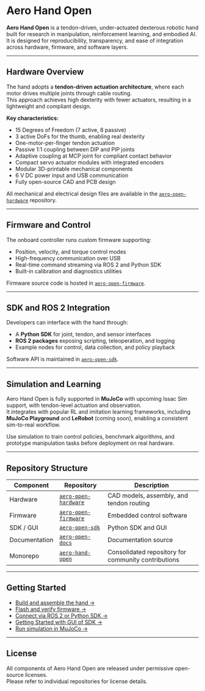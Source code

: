 # Aero Hand Open

**Aero Hand Open** is a tendon-driven, under-actuated dexterous robotic hand built for research in manipulation, reinforcement learning, and embodied AI.  
It is designed for reproducibility, transparency, and ease of integration across hardware, firmware, and software layers.

---

## Hardware Overview

The hand adopts a **tendon-driven actuation architecture**, where each motor drives multiple joints through cable routing.  
This approach achieves high dexterity with fewer actuators, resulting in a lightweight and compliant design.

**Key characteristics:**
- 15 Degrees of Freedom (7 active, 8 passive)
- 3 active DoFs for the thumb, enabling real dexterity
- One-motor-per-finger tendon actuation
- Passive 1:1 coupling between DIP and PIP joints
- Adaptive coupling at MCP joint for compliant contact behavior
- Compact servo actuator modules with integrated encoders
- Modular 3D-printable mechanical components
- 6 V DC power input and USB communication
- Fully open-source CAD and PCB design

All mechanical and electrical design files are available in the [`aero-open-hardware`](https://github.com/TetherIA/aero-open-hardware) repository.

---

## Firmware and Control

The onboard controller runs custom firmware supporting:
- Position, velocity, and torque control modes
- High-frequency communication over USB
- Real-time command streaming via ROS 2 and Python SDK
- Built-in calibration and diagnostics utilities

Firmware source code is hosted in [`aero-open-firmware`](https://github.com/TetherIA/aero-open-firmware).

---

## SDK and ROS 2 Integration

Developers can interface with the hand through:
- A **Python SDK** for joint, tendon, and sensor interfaces
- **ROS 2 packages** exposing scripting, teleoperation, and logging
- Example nodes for control, data collection, and policy playback

Software API is maintained in [`aero-open-sdk`](https://github.com/TetherIA/aero-open-sdk).

---

## Simulation and Learning

Aero Hand Open is fully supported in **MuJoCo** with upcoming Issac Sim support, with tendon-level actuation and observation.  
It integrates with popular RL and imitation learning frameworks, including **MuJoCo Playground** and **LeRobot** (coming soon), enabling a consistent sim-to-real workflow.

Use simulation to train control policies, benchmark algorithms, and prototype manipulation tasks before deployment on real hardware.

---

## Repository Structure

| Component | Repository | Description |
|------------|-------------|-------------|
| Hardware | [`aero-open-hardware`](https://github.com/TetherIA/aero-open-hardware) | CAD models, assembly, and tendon routing |
| Firmware | [`aero-open-firmware`](https://github.com/TetherIA/aero-open-firmware) | Embedded control software |
| SDK / GUI | [`aero-open-sdk`](https://github.com/TetherIA/aero-open-sdk) | Python SDK and GUI |
| Documentation | [`aero-open-docs`](https://github.com/TetherIA/aero-open-docs) | Documentation source |
| Monorepo | [`aero-hand-open`](https://github.com/TetherIA/aero-hand-open) | Consolidated repository for community contributions |

---

## Getting Started

- [Build and assemble the hand →](./assembly.md)  
- [Flash and verify firmware →](./firmware.md)  
- [Connect via ROS 2 or Python SDK →](./sdk.md)
- [Getting Started with GUI of SDK →](./getting_started.md)  
- [Run simulation in MuJoCo →](./hand_sim.md)

---

## License

All components of Aero Hand Open are released under permissive open-source licenses.  
Please refer to individual repositories for license details.
